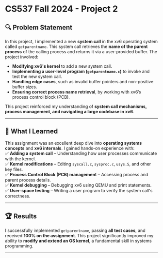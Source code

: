 # CS537 Fall 2024 - Project 2  

## 🔍 Problem Statement  
In this project, I implemented a new **system call** in the xv6 operating system called `getparentname`. This system call retrieves the **name of the parent process** of the calling process and returns it via a user-provided buffer. The project involved:  
- **Modifying xv6's kernel** to add a new system call.  
- **Implementing a user-level program (`getparentname.c`)** to invoke and test the new system call.  
- **Handling edge cases**, such as invalid buffer pointers and non-positive buffer sizes.  
- **Ensuring correct process name retrieval**, by working with xv6’s process control block (PCB).  

This project reinforced my understanding of **system call mechanisms, process management, and navigating a large codebase in xv6**.  

---

## 🎯 What I Learned  
This assignment was an excellent deep dive into **operating systems concepts** and **xv6 internals**. I gained hands-on experience with:  
✅ **Adding a system call** – Understanding how user processes communicate with the kernel.  
✅ **Kernel modifications** – Editing `syscall.c`, `sysproc.c`, `usys.S`, and other key files.  
✅ **Process Control Block (PCB) management** – Accessing process and parent process details.  
✅ **Kernel debugging** – Debugging xv6 using QEMU and print statements.  
✅ **User-space testing** – Writing a user program to verify the system call's correctness.  

---

## 🏆 Results  
I successfully implemented `getparentname`, passing **all test cases**, and received **100% on the assignment**. This project significantly improved my ability to **modify and extend an OS kernel**, a fundamental skill in systems programming.  

---
